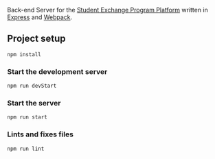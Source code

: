 Back-end Server for the [Student Exchange Program Platform](https://github.com/nsysu-oia/exchange) written in [Express](https://expressjs.com) and [Webpack](https://webpack.js.org).

## Project setup
```
npm install
```

### Start the development server
```
npm run devStart
```

### Start the server
```
npm run start
```

### Lints and fixes files
```
npm run lint
```
